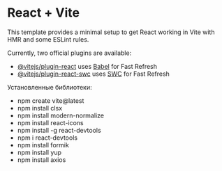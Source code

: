 # React + Vite

This template provides a minimal setup to get React working in Vite with HMR and
some ESLint rules.

Currently, two official plugins are available:

- [@vitejs/plugin-react](https://github.com/vitejs/vite-plugin-react/blob/main/packages/plugin-react/README.md)
  uses [Babel](https://babeljs.io/) for Fast Refresh
- [@vitejs/plugin-react-swc](https://github.com/vitejs/vite-plugin-react-swc)
  uses [SWC](https://swc.rs/) for Fast Refresh

Установленные библиотеки:

- npm create vite@latest
- npm install clsx
- npm install modern-normalize
- npm install react-icons
- npm install -g react-devtools
- npm i react-devtools
- npm install formik
- npm install yup
- npm install axios
